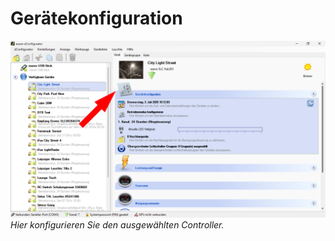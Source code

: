 # Gerätekonfiguration
![Geraete konfigurieren](geraete-konfiguration.png)
*Hier konfigurieren Sie den ausgewählten Controller.*  
